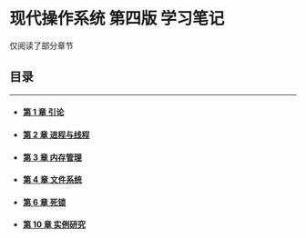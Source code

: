 # 现代操作系统 第四版 学习笔记

仅阅读了部分章节

## 目录

***

+ #### [第 1 章 引论](1引论.md)

+ #### [第 2 章 进程与线程](2进程与线程.md)

+ #### [第 3 章 内存管理](3内存管理.md)

+ #### [第 4 章 文件系统](4文件系统.md)

+ #### [第 6 章 死锁](6死锁.md)

+ #### [第 10 章 实例研究](10实例研究.md)

